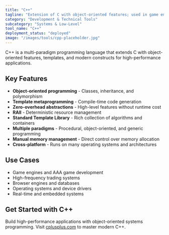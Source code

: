 ```yaml
---
title: "C++"
tagline: "Extension of C with object-oriented features; used in game engines, device drivers, and high-performance tools"
category: "Development & Technical Tools"
subcategory: "Systems & Low-Level"
tool_name: "C++"
deployment_status: "deployed"
image: "/images/tools/cpp-placeholder.jpg"
---
```

C++ is a multi-paradigm programming language that extends C with object-oriented features, templates, and modern constructs for high-performance applications.

## Key Features

- **Object-oriented programming** - Classes, inheritance, and polymorphism
- **Template metaprogramming** - Compile-time code generation
- **Zero-overhead abstractions** - High-level features without runtime cost
- **RAII** - Deterministic resource management
- **Standard Template Library** - Rich collection of algorithms and containers
- **Multiple paradigms** - Procedural, object-oriented, and generic programming
- **Manual memory management** - Direct control over memory allocation
- **Cross-platform** - Runs on many operating systems and architectures

## Use Cases

- Game engines and AAA game development
- High-frequency trading systems
- Browser engines and databases
- Operating systems and device drivers
- Real-time and embedded systems

## Get Started with C++

Build high-performance applications with object-oriented systems programming. Visit [cplusplus.com](https://cplusplus.com) to master modern C++.
